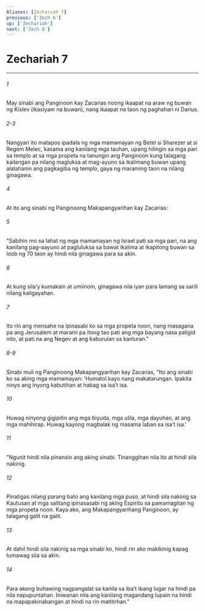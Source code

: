 ```yaml
---
Aliases: [Zechariah 7]
previous: ['Zech 6']
up: ['Zechariah']
next: ['Zech 8']
---
```

# Zechariah 7

***

###### 1
May sinabi ang Panginoon kay Zacarias noong ikaapat na araw ng buwan ng Kislev (ikasiyam na buwan), nang ikaapat na taon ng paghahari ni Darius.

###### 2-3
Nangyari ito matapos ipadala ng mga mamamayan ng Betel si Sharezer at si Regem Melec, kasama ang kanilang mga tauhan, upang hilingin sa mga pari sa templo at sa mga propeta na tanungin ang Panginoon kung talagang kailangan pa nilang magluksa at mag-ayuno sa ikalimang buwan upang alalahanin ang pagkagiba ng templo, gaya ng maraming taon na nilang ginagawa. 

###### 4
At ito ang sinabi ng Panginoong Makapangyarihan kay Zacarias: 

###### 5
"Sabihin mo sa lahat ng mga mamamayan ng Israel pati sa mga pari, na ang kanilang pag-aayuno at pagluluksa sa bawat ikalima at ikapitong buwan sa loob ng 70 taon ay hindi nila ginagawa para sa akin. 

###### 6
At kung silaʼy kumakain at umiinom, ginagawa nila iyan para lamang sa sarili nilang kaligayahan. 

###### 7
Ito rin ang mensahe na ipinasabi ko sa mga propeta noon, nang masagana pa ang Jerusalem at marami pa itong tao pati ang mga bayang nasa paligid nito, at pati na ang Negev at ang kaburulan sa kanluran." 

###### 8-9
Sinabi muli ng Panginoong Makapangyarihan kay Zacarias, "Ito ang sinabi ko sa aking mga mamamayan: 'Humatol kayo nang makatarungan. Ipakita ninyo ang inyong kabutihan at habag sa isaʼt isa. 

###### 10
Huwag ninyong gigipitin ang mga biyuda, mga ulila, mga dayuhan, at ang mga mahihirap. Huwag kayong magbalak ng masama laban sa isaʼt isa.' 

###### 11
"Ngunit hindi nila pinansin ang aking sinabi. Tinanggihan nila ito at hindi sila nakinig. 

###### 12
Pinatigas nilang parang bato ang kanilang mga puso, at hindi sila nakinig sa Kautusan at mga salitang ipinasasabi ng aking Espiritu sa pamamagitan ng mga propeta noon. Kaya ako, ang Makapangyarihang Panginoon, ay talagang galit na galit. 

###### 13
At dahil hindi sila nakinig sa mga sinabi ko, hindi rin ako makikinig kapag tumawag sila sa akin. 

###### 14
Para akong buhawing nagpangalat sa kanila sa ibaʼt ibang lugar na hindi pa nila napupuntahan. Iniwanan nila ang kanilang magandang lupain na hindi na mapapakinabangan at hindi na rin matitirhan."
